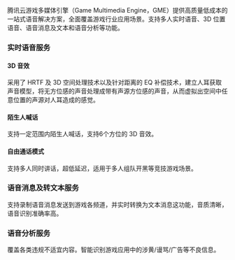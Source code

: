 腾讯云游戏多媒体引擎（Game Multimedia Engine，GME）提供高质量低成本的一站式语音解决方案，全面覆盖游戏行业应用场景。支持多人实时语音、3D 位置语音、语音消息及文本和语音分析等功能。

### 实时语音服务

#### 3D 音效
采用了 HRTF 及 3D 空间处理技术以及针对距离的 EQ 补偿技术，建立人耳获取声音模型，将无方位感的声音处理成带有声源方位感的声音，从而虚拟出空间中任意位置的声源对人耳造成的感觉。

#### 陌生人喊话
支持一定范围内陌生人喊话，支持6个方位的 3D 音效。

#### 自由通话模式
支持多人同时讲话，超低延迟，适用于多人组队开黑等竞技游戏场景。


### 语音消息及转文本服务
支持录制语音消息发送到游戏各频道，并实时转换为文本消息这功能，音质清晰，语音识别准确率高。

### 语音分析服务
覆盖各类违规不适宜内容。智能识别游戏应用中的涉黄/谩骂/广告等不良信息。
  

